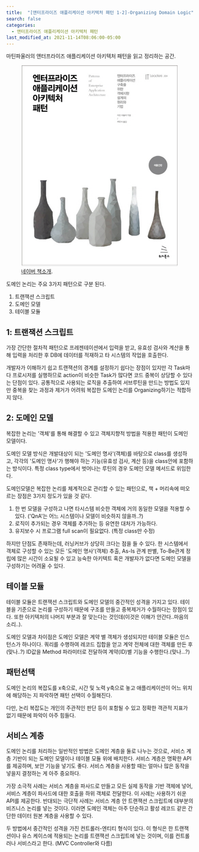 ```yaml
---
title:  "[앤터프라이즈 애플리케이션 아키텍처 패턴 1-2]-Organizing Domain Logic"
search: false
categories: 
  - 앤터프라이즈 애플리케이션 아키텍처 패턴
last_modified_at: 2021-11-14T08:06:00-05:00
---
```


마틴파울러의 앤터프라이즈 애플리케이션 아키텍처 패턴을 읽고 정리하는 공간.
<figure>
	<a href="https://book.naver.com/bookdb/book_detail.naver?bid=9699564"><img src="./assets/images/Martin_Fowler.png"></a>
	<figcaption><a href="https://book.naver.com/bookdb/book_detail.naver?bid=9699564" title="네이버 책소개">네이버 책소개</a>.</figcaption>
</figure> 

도메인 논리는 주요 3가지 패턴으로 구분 된다.
1. 트랜잭션 스크립트
2. 도메인 모델
3. 테이블 모듈


## 1: 트랜잭션 스크립트
가장 간단한 절차적 패턴으로 프레젠테이션에서 입력을 받고, 유효성 검사와 계산을 통해 입력을 처리한 후 DB에 데이터를 적재하고 타 시스템의 작업을 호출한다.


개발자가 이해하기 쉽고 트랜잭션의 경계를 설정하기 쉽다는 장점이 있지만 각 Task마다 프로시저를 실행하므로 action이 비슷한 Task가 많다면 코드 중복이 상당할 수 있다는 단점이 있다.
공통적으로 사용되는 로직을 추출하여 서브루틴을 만드는 방법도 있지만 중복을 찾는 과정과 제거가 어려워 복잡한 도메인 논리를 Organizing하기는 적합하지 않다.

## 2: 도메인 모델
복잡한 논리는 '객체'를 통해 해결할 수 있고 객체지향적 방법을 적용한 패턴이 도메인 모델이다. 


도메인 모델 방식은 개발대상이 되는 '도메인 명사'(객체)를 바탕으로 class를 생성하고, 각각의 '도메인 명사'가 행해야 하는 기능(유효성 검사, 계산 등)을 class안에 포함하는 방식이다. 특정 class type에서 벗어나는 루틴의 경우 도메인 모델 메서드로 위임한다.

도메인모델은 복잡한 논리를 체계적으로 관리할 수 있는 패턴으로, 책 + 머리속에 떠오르는 장점은 3가지 정도가 있을 것 같다.

1. 한 번 모델을 구성하고 나면 타시스템 비슷한 객체에 거의 동일한 모델을 적용할 수 있다. ('QnA'는 어느 시스템이나 모델이 비슷하지 않을까..?)
2. 로직이 추가되는 경우 객체를 추가하는 등 유연한 대처가 가능하다.
3. 유지보수 시 프로그램 full scan이 필요없다. (특정 class만 수정)


하지만 단점도 존재하는데, 러닝커브가 상당히 크다는 점을 들 수 있다. 
한 시스템에서 객체로 구성할 수 있는 모든 '도메인 명사'(객체) 추출, As-Is 관계 판별, To-Be관계 정립에 많은 시간이 소요될 수 있고 능숙한 아키텍트 혹은 개발자가 없다면 도메인 모델을 구성하기는 어려울 수 있다.


## 테이블 모듈

테이블 모듈은 트랜잭션 스크립트와 도메인 모델의 중간적인 성격을 가지고 있다. 테이블을 기준으로 논리를 구성하기 때문에 구조를 만들고 중복제거가 수월하다는 장점이 있다. 또한 아키텍처의 나머지 부분과 잘 맞는다는 것인데(이것은 이해가 안간다..마음의 소리..).

도메인 모델과 차이점은 도메인 모델은 계약 별 객체가 생성되지만 테이블 모듈은 인스턴스가 하나이다. 쿼리를 수행하여 레코드 집합을 얻고 계약 전체에 대한 객체를 만든 후(맞나..?) ID값을 Method 파라미터로 전달하여 계약(ID)별 기능을 수행한다.(맞나...?) 



## 패턴선택

도메인 논리의 복잡도를 x축으로, 시간 및 노력 y축으로 놓고 애플리케이션이 어느 위치에 해당하는 지 파악하면 패턴 선택이 수월해진다. 

다만, 논리 복잡도는 개인의 주관적인 판단 등이 포함될 수 있고 정확한 객관적 지표가 없기 때문에 파악이 아주 힘들다. 


## 서비스 계층
도메인 논리를 처리하는 일반적인 방법은 도메인 계층을 둘로 나누는 것으로, 서비스 계층 기반이 되는 도메인 모델이나 테이블 모듈 위에 배치한다. 
서비스 계층은 명확한 API를 제공하며, 보안 기능을 넣기도 좋다. 서비스 계층을 사용할 때는 얼마나 많은 동작을 넣을지 결정하는 게 아주 중요하다.

가장 소극적 사례는 서비스 계층을 파사드로 만들고 모든 실제 동작을 기반 객체에 넣어, 서비스 계층이 파사드에 대한 호출을 하위 객체로 전달한다. 이 사례는 사용하기 쉬운 API를 제공한다.
반대되는 극단적 사례는 서비스 계층 안 트랜잭션 스크립트에 대부분의 비즈니스 논리를 넣는 것이다. 이러면 도메인 객체는 아주 단순하고 활성 레코드 같은 간단한 데이터 원본 계층을 사용할 수 있다.

두 방법에서 중간적인 성격을 가진 컨트롤러-엔티티 형식이 있다. 이 형식은 한 트랜잭션이나 유스 케이스에 적용되는 논리를 트랜잭션 스크립트에 넣는 것이며, 이를 컨트롤러나 서비스라고 한다. (MVC Controller와 다름)